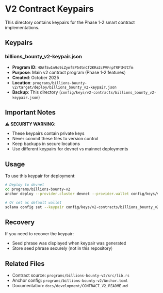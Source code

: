 # V2 Contract Keypairs

This directory contains keypairs for the Phase 1-2 smart contract implementations.

## Keypairs

### billions_bounty_v2-keypair.json
- **Program ID**: `HDAfSw1n9o9iZynfEP54tnCf2KRa2cPVFnpTRFtM7Cfm`
- **Purpose**: Main v2 contract program (Phase 1-2 features)
- **Created**: October 2025
- **Location**: `programs/billions-bounty-v2/target/deploy/billions_bounty_v2-keypair.json`
- **Backup**: This directory (`config/keys/v2-contracts/billions_bounty_v2-keypair.json`)

## Important Notes

⚠️ **SECURITY WARNING**: 
- These keypairs contain private keys
- Never commit these files to version control
- Keep backups in secure locations
- Use different keypairs for devnet vs mainnet deployments

## Usage

To use this keypair for deployment:
```bash
# Deploy to devnet
cd programs/billions-bounty-v2
anchor deploy --provider.cluster devnet --provider.wallet config/keys/v2-contracts/billions_bounty_v2-keypair.json

# Or set as default wallet
solana config set --keypair config/keys/v2-contracts/billions_bounty_v2-keypair.json
```

## Recovery

If you need to recover the keypair:
- Seed phrase was displayed when keypair was generated
- Store seed phrase securely (not in this repository)

## Related Files

- Contract source: `programs/billions-bounty-v2/src/lib.rs`
- Anchor config: `programs/billions-bounty-v2/Anchor.toml`
- Documentation: `docs/development/CONTRACT_V2_README.md`


